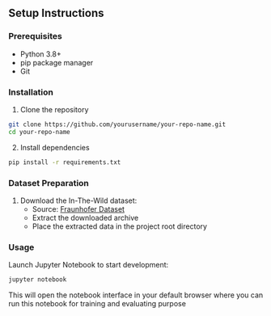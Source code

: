 ## Setup Instructions

### Prerequisites
- Python 3.8+
- pip package manager
- Git

### Installation

1. Clone the repository
```bash
git clone https://github.com/yourusername/your-repo-name.git
cd your-repo-name
```

2. Install dependencies
```bash
pip install -r requirements.txt
```

### Dataset Preparation

1. Download the In-The-Wild dataset:
   - Source: [Fraunhofer Dataset](https://owncloud.fraunhofer.de/index.php/s/JZgXh0JEAF0elxa)
   - Extract the downloaded archive
   - Place the extracted data in the project root directory

### Usage

Launch Jupyter Notebook to start development:
```bash
jupyter notebook
```

This will open the notebook interface in your default browser where you can run this notebook for training and evaluating purpose

